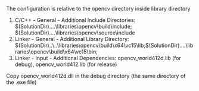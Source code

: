 The configuration is relative to the opencv directory inside library directory
1.  C/C++ - General - Additional Include Directories: $(SolutionDir)..\..\libraries\opencv\build\include; $(SolutionDir)..\..\libraries\opencv\source\include
2.  Linker - General - Additional Library Directory: $(SolutionDir)..\..\libraries\opencv\build\x64\vc15\lib;$(SolutionDir)..\..\libraries\opencv\build\x64\vc15\bin;
3.  Linker - Input - Additional Dependencies: opencv_world412d.lib (for debug), opencv_world412.lib (for release)

Copy  opencv_world412d.dll in the debug directory (the same directory of the .exe file)
